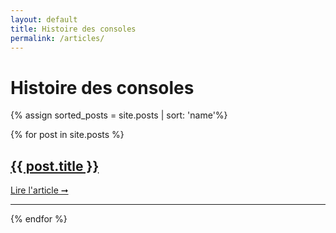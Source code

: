 ```yaml
---
layout: default
title: Histoire des consoles
permalink: /articles/
---
```

<h1>
  Histoire des consoles
</h1>

{% assign sorted_posts = site.posts | sort: 'name'%}

{% for post in site.posts %}
<article class="blog-item">
  <h2>
    <a href="{{post.url | relative_url}}"> {{ post.title }} </a>
  </h2>
  <a href="{{post.url | relative_url}}"> Lire l'article ➞ </a>
</article>
<hr />
{% endfor %}
